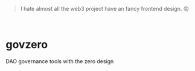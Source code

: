 >
> I hate almost all the web3 project have an fancy frontend design. 😠
>
<br/>

# govzero
DAO governance tools with the zero design



